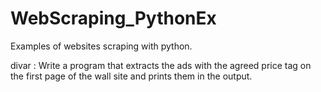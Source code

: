 # WebScraping_PythonEx
Examples of websites scraping with python.


divar : 
Write a program that extracts the ads with the agreed price tag on the first page of the wall site and prints them in the output.
